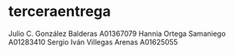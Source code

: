 # terceraentrega
Julio C. González Balderas A01367079  Hannia Ortega Samaniego A01283410  Sergio Iván Villegas Arenas A01625055
